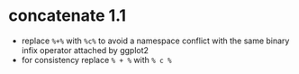# concatenate 1.1

* replace `%+%` with `%c%` to avoid a namespace conflict with the same binary
  infix operator attached by ggplot2
* for consistency replace `% + %` with `% c %`
